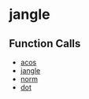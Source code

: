 # jangle

## Function Calls
- [acos](CSD/kCSD/ica/kCsd1D_ICA/STICA_UTIL/acos.md)
- [jangle](CSD/kCSD/ica/kCsd1D_ICA/STICA_UTIL/jangle.md)
- [norm](CSD/kCSD/ica/kCsd1D_ICA/STICA_UTIL/norm.md)
- [dot](CSD/kCSD/ica/kCsd1D_ICA/STICA_UTIL/dot.md)
